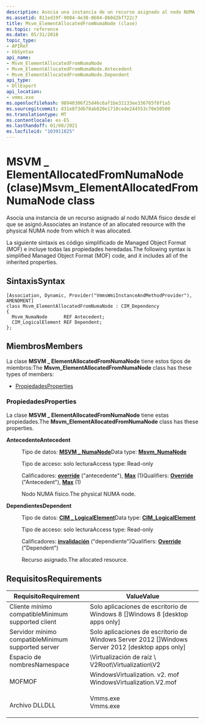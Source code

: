 ```yaml
---
description: Asocia una instancia de un recurso asignado al nodo NUMA físico desde el que se asignó.
ms.assetid: 811ed19f-9084-4e30-8604-860d2bf722c7
title: Msvm_ElementAllocatedFromNumaNode (clase)
ms.topic: reference
ms.date: 05/31/2018
topic_type:
- APIRef
- kbSyntax
api_name:
- Msvm_ElementAllocatedFromNumaNode
- Msvm_ElementAllocatedFromNumaNode.Antecedent
- Msvm_ElementAllocatedFromNumaNode.Dependent
api_type:
- DllExport
api_location:
- vmms.exe
ms.openlocfilehash: 98940306f25d46c6af1be31133ee336765f8f1a5
ms.sourcegitcommit: 831e8f3db78ab820e1710cede244553c70e50500
ms.translationtype: MT
ms.contentlocale: es-ES
ms.lasthandoff: 01/08/2021
ms.locfileid: "103911025"
---
```

# <a name="msvm_elementallocatedfromnumanode-class"></a><span data-ttu-id="1d991-103">MSVM \_ ElementAllocatedFromNumaNode (clase)</span><span class="sxs-lookup"><span data-stu-id="1d991-103">Msvm\_ElementAllocatedFromNumaNode class</span></span>

<span data-ttu-id="1d991-104">Asocia una instancia de un recurso asignado al nodo NUMA físico desde el que se asignó.</span><span class="sxs-lookup"><span data-stu-id="1d991-104">Associates an instance of an allocated resource with the physical NUMA node from which it was allocated.</span></span>

<span data-ttu-id="1d991-105">La siguiente sintaxis es código simplificado de Managed Object Format (MOF) e incluye todas las propiedades heredadas.</span><span class="sxs-lookup"><span data-stu-id="1d991-105">The following syntax is simplified Managed Object Format (MOF) code, and it includes all of the inherited properties.</span></span>

## <a name="syntax"></a><span data-ttu-id="1d991-106">Sintaxis</span><span class="sxs-lookup"><span data-stu-id="1d991-106">Syntax</span></span>

``` syntax
[Association, Dynamic, Provider("VmmsWmiInstanceAndMethodProvider"), AMENDMENT]
class Msvm_ElementAllocatedFromNumaNode : CIM_Dependency
{
  Msvm_NumaNode      REF Antecedent;
  CIM_LogicalElement REF Dependent;
};
```

## <a name="members"></a><span data-ttu-id="1d991-107">Miembros</span><span class="sxs-lookup"><span data-stu-id="1d991-107">Members</span></span>

<span data-ttu-id="1d991-108">La clase **MSVM \_ ElementAllocatedFromNumaNode** tiene estos tipos de miembros:</span><span class="sxs-lookup"><span data-stu-id="1d991-108">The **Msvm\_ElementAllocatedFromNumaNode** class has these types of members:</span></span>

-   [<span data-ttu-id="1d991-109">Propiedades</span><span class="sxs-lookup"><span data-stu-id="1d991-109">Properties</span></span>](#properties)

### <a name="properties"></a><span data-ttu-id="1d991-110">Propiedades</span><span class="sxs-lookup"><span data-stu-id="1d991-110">Properties</span></span>

<span data-ttu-id="1d991-111">La clase **MSVM \_ ElementAllocatedFromNumaNode** tiene estas propiedades.</span><span class="sxs-lookup"><span data-stu-id="1d991-111">The **Msvm\_ElementAllocatedFromNumaNode** class has these properties.</span></span>

<dl> <dt>

<span data-ttu-id="1d991-112">**Antecedente**</span><span class="sxs-lookup"><span data-stu-id="1d991-112">**Antecedent**</span></span>
</dt> <dd> <dl> <dt>

<span data-ttu-id="1d991-113">Tipo de datos: **[ **MSVM \_ NumaNode**](msvm-numanode.md)**</span><span class="sxs-lookup"><span data-stu-id="1d991-113">Data type: **[**Msvm\_NumaNode**](msvm-numanode.md)**</span></span>
</dt> <dt>

<span data-ttu-id="1d991-114">Tipo de acceso: solo lectura</span><span class="sxs-lookup"><span data-stu-id="1d991-114">Access type: Read-only</span></span>
</dt> <dt>

<span data-ttu-id="1d991-115">Calificadores: [**override**](/windows/desktop/WmiSdk/standard-qualifiers) ("antecedente"), [**Max**](/windows/desktop/WmiSdk/standard-qualifiers) (1)</span><span class="sxs-lookup"><span data-stu-id="1d991-115">Qualifiers: [**Override**](/windows/desktop/WmiSdk/standard-qualifiers) ("Antecedent"), [**Max**](/windows/desktop/WmiSdk/standard-qualifiers) (1)</span></span>
</dt> </dl>

<span data-ttu-id="1d991-116">Nodo NUMA físico.</span><span class="sxs-lookup"><span data-stu-id="1d991-116">The physical NUMA node.</span></span>

</dd> <dt>

<span data-ttu-id="1d991-117">**Dependientes**</span><span class="sxs-lookup"><span data-stu-id="1d991-117">**Dependent**</span></span>
</dt> <dd> <dl> <dt>

<span data-ttu-id="1d991-118">Tipo de datos: **[ **CIM \_ LogicalElement**](/windows/desktop/CIMWin32Prov/cim-logicalelement)**</span><span class="sxs-lookup"><span data-stu-id="1d991-118">Data type: **[**CIM\_LogicalElement**](/windows/desktop/CIMWin32Prov/cim-logicalelement)**</span></span>
</dt> <dt>

<span data-ttu-id="1d991-119">Tipo de acceso: solo lectura</span><span class="sxs-lookup"><span data-stu-id="1d991-119">Access type: Read-only</span></span>
</dt> <dt>

<span data-ttu-id="1d991-120">Calificadores: [**invalidación**](/windows/desktop/WmiSdk/standard-qualifiers) ("dependiente")</span><span class="sxs-lookup"><span data-stu-id="1d991-120">Qualifiers: [**Override**](/windows/desktop/WmiSdk/standard-qualifiers) ("Dependent")</span></span>
</dt> </dl>

<span data-ttu-id="1d991-121">Recurso asignado.</span><span class="sxs-lookup"><span data-stu-id="1d991-121">The allocated resource.</span></span>

</dd> </dl>

## <a name="requirements"></a><span data-ttu-id="1d991-122">Requisitos</span><span class="sxs-lookup"><span data-stu-id="1d991-122">Requirements</span></span>



| <span data-ttu-id="1d991-123">Requisito</span><span class="sxs-lookup"><span data-stu-id="1d991-123">Requirement</span></span> | <span data-ttu-id="1d991-124">Value</span><span class="sxs-lookup"><span data-stu-id="1d991-124">Value</span></span> |
|-------------------------------------|---------------------------------------------------------------------------------------------------------|
| <span data-ttu-id="1d991-125">Cliente mínimo compatible</span><span class="sxs-lookup"><span data-stu-id="1d991-125">Minimum supported client</span></span><br/> | <span data-ttu-id="1d991-126">Solo aplicaciones de escritorio de Windows 8 \[\]</span><span class="sxs-lookup"><span data-stu-id="1d991-126">Windows 8 \[desktop apps only\]</span></span><br/>                                                              |
| <span data-ttu-id="1d991-127">Servidor mínimo compatible</span><span class="sxs-lookup"><span data-stu-id="1d991-127">Minimum supported server</span></span><br/> | <span data-ttu-id="1d991-128">Solo aplicaciones de escritorio de Windows Server 2012 \[\]</span><span class="sxs-lookup"><span data-stu-id="1d991-128">Windows Server 2012 \[desktop apps only\]</span></span><br/>                                                    |
| <span data-ttu-id="1d991-129">Espacio de nombres</span><span class="sxs-lookup"><span data-stu-id="1d991-129">Namespace</span></span><br/>                | <span data-ttu-id="1d991-130">\\Virtualización de raíz \\ V2</span><span class="sxs-lookup"><span data-stu-id="1d991-130">Root\\Virtualization\\V2</span></span><br/>                                                                     |
| <span data-ttu-id="1d991-131">MOF</span><span class="sxs-lookup"><span data-stu-id="1d991-131">MOF</span></span><br/>                      | <dl> <span data-ttu-id="1d991-132"><dt>WindowsVirtualization. v2. mof</dt></span><span class="sxs-lookup"><span data-stu-id="1d991-132"><dt>WindowsVirtualization.V2.mof</dt></span></span> </dl> |
| <span data-ttu-id="1d991-133">Archivo DLL</span><span class="sxs-lookup"><span data-stu-id="1d991-133">DLL</span></span><br/>                      | <dl> <span data-ttu-id="1d991-134"><dt>Vmms.exe</dt></span><span class="sxs-lookup"><span data-stu-id="1d991-134"><dt>Vmms.exe</dt></span></span> </dl>                     |



 

